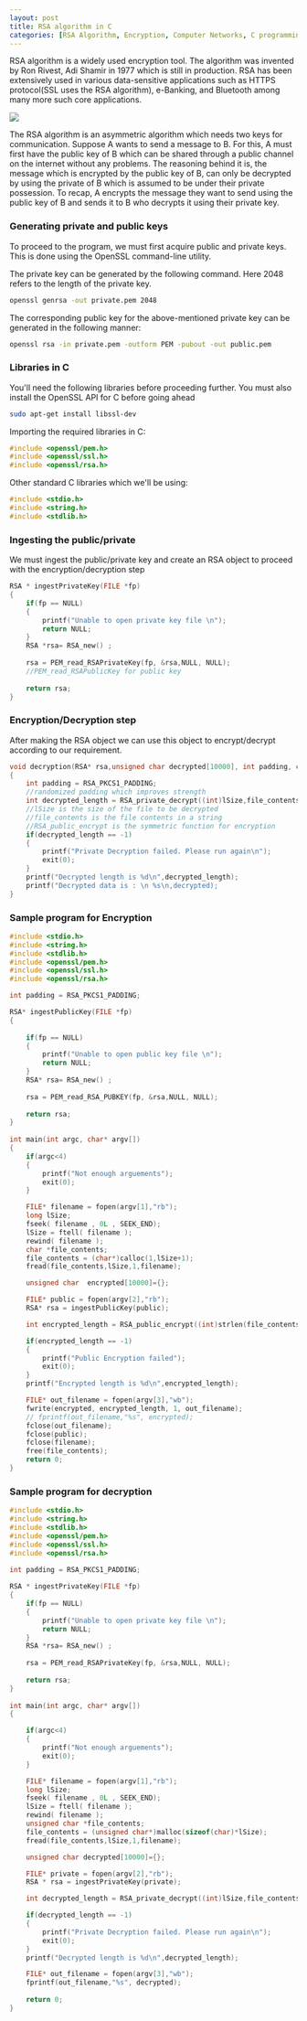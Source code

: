 ```yaml
---
layout: post
title: RSA algorithm in C
categories: [RSA Algorithm, Encryption, Computer Networks, C programming, OpenSSL]
---
```

RSA algorithm is a widely used encryption tool. The algorithm was invented by Ron Rivest, Adi Shamir in 1977 which is still in production. RSA has been extensively used in various data-sensitive applications such as HTTPS protocol(SSL uses the RSA algorithm), e-Banking, and Bluetooth among many more such core applications. 

![](/images/rsa.svg)

The RSA algorithm is an asymmetric algorithm which needs two keys for communication. Suppose A wants to send a message to B. For this, A must first have the public key of B which can be shared through a public channel on the internet without any problems. The reasoning behind it is, the message which is encrypted by the public key of B, can only be decrypted by using the private of B which is assumed to be under their private possession. To recap, A encrypts the message they want to send using the public key of B and sends it to B who decrypts it using their private key. 

### Generating private and public keys

To proceed to the program, we must first acquire public and private keys. This is done using the OpenSSL command-line utility. 

The private key can be generated by the following command. Here 2048 refers to the length of the private key.
```bash
openssl genrsa -out private.pem 2048
```
The corresponding public key for the above-mentioned private key can be generated in the following manner:
```bash
openssl rsa -in private.pem -outform PEM -pubout -out public.pem
```
### Libraries in C

You'll need the following libraries before proceeding further. You must also install the OpenSSL API for C before going ahead
```bash
sudo apt-get install libssl-dev
```

Importing the required libraries in C:
```C
#include <openssl/pem.h>
#include <openssl/ssl.h>
#include <openssl/rsa.h>
```

Other standard C libraries which we'll be using:
```C
#include <stdio.h>
#include <string.h>
#include <stdlib.h>
```

### Ingesting the public/private

We must ingest the public/private key and create an RSA object to proceed with the encryption/decryption step
```C
RSA * ingestPrivateKey(FILE *fp)
{
    if(fp == NULL)
    {
        printf("Unable to open private key file \n");
        return NULL;    
    }
    RSA *rsa= RSA_new() ;
 
    rsa = PEM_read_RSAPrivateKey(fp, &rsa,NULL, NULL); 
    //PEM_read_RSAPublicKey for public key
 
    return rsa;
}
```

### Encryption/Decryption step

After making the RSA object we can use this object to encrypt/decrypt according to our requirement.
```C
void decryption(RSA* rsa,unsigned char decrypted[10000], int padding, char *file_contents, int lSize)
{
    int padding = RSA_PKCS1_PADDING;    
    //randomized padding which improves strength
    int decrypted_length = RSA_private_decrypt((int)lSize,file_contents,decrypted,rsa,padding); 
    //lSize is the size of the file to be decrypted
    //file_contents is the file contents in a string
    //RSA_public_encrypt is the symmetric function for encryption
    if(decrypted_length == -1)
    {
        printf("Private Decryption failed. Please run again\n");
        exit(0);
    }
    printf("Decrypted length is %d\n",decrypted_length);
    printf("Decrypted data is : \n %s\n,decrypted);
}
```

### Sample program for Encryption
```C
#include <stdio.h>
#include <string.h>
#include <stdlib.h>
#include <openssl/pem.h>
#include <openssl/ssl.h>
#include <openssl/rsa.h>

int padding = RSA_PKCS1_PADDING;

RSA* ingestPublicKey(FILE *fp)
{
 
    if(fp == NULL)
    {
        printf("Unable to open public key file \n");
        return NULL;    
    }
    RSA* rsa= RSA_new() ;
 
    rsa = PEM_read_RSA_PUBKEY(fp, &rsa,NULL, NULL);
    
    return rsa;
}
 
int main(int argc, char* argv[])
{
    if(argc<4)
    {
        printf("Not enough arguements");
        exit(0);
    }

    FILE* filename = fopen(argv[1],"rb");
    long lSize;
    fseek( filename , 0L , SEEK_END);
    lSize = ftell( filename );
    rewind( filename );
    char *file_contents;
    file_contents = (char*)calloc(1,lSize+1);
    fread(file_contents,lSize,1,filename);

    unsigned char  encrypted[10000]={};

    FILE* public = fopen(argv[2],"rb");
    RSA* rsa = ingestPublicKey(public);  

    int encrypted_length = RSA_public_encrypt((int)strlen(file_contents),file_contents,encrypted,rsa,padding);

    if(encrypted_length == -1)
    {
        printf("Public Encryption failed");
        exit(0);
    }
    printf("Encrypted length is %d\n",encrypted_length);

    FILE* out_filename = fopen(argv[3],"wb");
    fwrite(encrypted, encrypted_length, 1, out_filename);
    // fprintf(out_filename,"%s", encrypted);
    fclose(out_filename);
    fclose(public);
    fclose(filename);
    free(file_contents);
    return 0; 
}
```

### Sample program for decryption 
```C
#include <stdio.h>
#include <string.h>
#include <stdlib.h>
#include <openssl/pem.h>
#include <openssl/ssl.h>
#include <openssl/rsa.h>
 
int padding = RSA_PKCS1_PADDING;

RSA * ingestPrivateKey(FILE *fp)
{
    if(fp == NULL)
    {
        printf("Unable to open private key file \n");
        return NULL;    
    }
    RSA *rsa= RSA_new() ;
 
    rsa = PEM_read_RSAPrivateKey(fp, &rsa,NULL, NULL);
 
    return rsa;
}
 
int main(int argc, char* argv[])
{

    if(argc<4)
    {
        printf("Not enough arguements");
        exit(0);
    }

    FILE* filename = fopen(argv[1],"rb");
    long lSize;
    fseek( filename , 0L , SEEK_END);
    lSize = ftell( filename );
    rewind( filename );
    unsigned char *file_contents;
    file_contents = (unsigned char*)malloc(sizeof(char)*lSize);
    fread(file_contents,lSize,1,filename);

    unsigned char decrypted[10000]={};

    FILE* private = fopen(argv[2],"rb");
    RSA * rsa = ingestPrivateKey(private);   

    int decrypted_length = RSA_private_decrypt((int)lSize,file_contents,decrypted,rsa,padding);

    if(decrypted_length == -1)
    {
        printf("Private Decryption failed. Please run again\n");
        exit(0);
    }
    printf("Decrypted length is %d\n",decrypted_length);

    FILE* out_filename = fopen(argv[3],"wb");
    fprintf(out_filename,"%s", decrypted);
    
    return 0; 
}
```